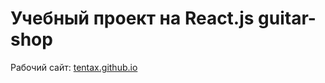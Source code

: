 # Учебный проект на React.js guitar-shop

Рабочий сайт: [tentax.github.io](https://tentax.github.io/)
